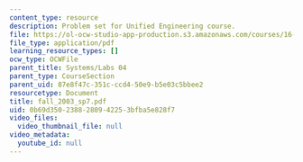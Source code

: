 ```yaml
---
content_type: resource
description: Problem set for Unified Engineering course.
file: https://ol-ocw-studio-app-production.s3.amazonaws.com/courses/16-01-unified-engineering-i-ii-iii-iv-fall-2005-spring-2006/0b69d3502388280942253bfba5e828f7_fall_2003_sp7.pdf
file_type: application/pdf
learning_resource_types: []
ocw_type: OCWFile
parent_title: Systems/Labs 04
parent_type: CourseSection
parent_uid: 87e8f47c-351c-ccd4-50e9-b5e03c5bbee2
resourcetype: Document
title: fall_2003_sp7.pdf
uid: 0b69d350-2388-2809-4225-3bfba5e828f7
video_files:
  video_thumbnail_file: null
video_metadata:
  youtube_id: null
---
```

